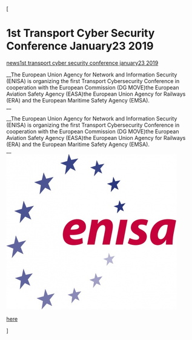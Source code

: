 [

# 1st Transport Cyber Security Conference January23 2019

<a href="/news" style="text-transform:lowercase;">News</a><a href="/news/1st_transport_cyber_security_conference__january__23_2019" style="text-transform:lowercase;">1st Transport Cyber Security Conference  January23 2019</a>  
  


__The European Union Agency for Network and Information Security (ENISA) is organizing the first Transport Cybersecurity Conference in cooperation with the European Commission (DG MOVE)the European Aviation Safety Agency (EASA)the European Union Agency for Railways (ERA) and the European Maritime Safety Agency (EMSA).  
__

__The European Union Agency for Network and Information Security (ENISA) is organizing the first Transport Cybersecurity Conference in cooperation with the European Commission (DG MOVE)the European Aviation Safety Agency (EASA)the European Union Agency for Railways (ERA) and the European Maritime Safety Agency (EMSA).  
__  
![](/docs/Image/676/thumb_450x-_enisa_logo_rgb.jpg)  
  
  
  
  
  
<a href="https://www.enisa.europa.eu/events/first-transport-cyber-security-conference/" target="_blank">here</a>  
  
]